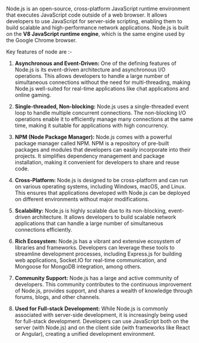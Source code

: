 Node.js is an open-source, cross-platform JavaScript runtime environment that executes JavaScript code outside of a web browser. It allows developers to use JavaScript for server-side scripting, enabling them to build scalable and high-performance network applications. Node.js is built on the **V8 JavaScript runtime engine**, which is the same engine used by the Google Chrome browser.

Key features of node are :-

1. **Asynchronous and Event-Driven:** One of the defining features of Node.js is its event-driven architecture and asynchronous I/O operations. This allows developers to handle a large number of simultaneous connections without the need for multi-threading, making Node.js well-suited for real-time applications like chat applications and online gaming.

2. **Single-threaded, Non-blocking:** Node.js uses a single-threaded event loop to handle multiple concurrent connections. The non-blocking I/O operations enable it to efficiently manage many connections at the same time, making it suitable for applications with high concurrency.

3. **NPM (Node Package Manager):** Node.js comes with a powerful package manager called NPM. NPM is a repository of pre-built packages and modules that developers can easily incorporate into their projects. It simplifies dependency management and package installation, making it convenient for developers to share and reuse code.

4. **Cross-Platform:** Node.js is designed to be cross-platform and can run on various operating systems, including Windows, macOS, and Linux. This ensures that applications developed with Node.js can be deployed on different environments without major modifications.

5. **Scalability:** Node.js is highly scalable due to its non-blocking, event-driven architecture. It allows developers to build scalable network applications that can handle a large number of simultaneous connections efficiently.

6. **Rich Ecosystem:** Node.js has a vibrant and extensive ecosystem of libraries and frameworks. Developers can leverage these tools to streamline development processes, including Express.js for building web applications, Socket.IO for real-time communication, and Mongoose for MongoDB integration, among others.

7. **Community Support:** Node.js has a large and active community of developers. This community contributes to the continuous improvement of Node.js, provides support, and shares a wealth of knowledge through forums, blogs, and other channels.

8. **Used for Full-stack Development:** While Node.js is commonly associated with server-side development, it is increasingly being used for full-stack development. Developers can use JavaScript both on the server (with Node.js) and on the client side (with frameworks like React or Angular), creating a unified development environment.

